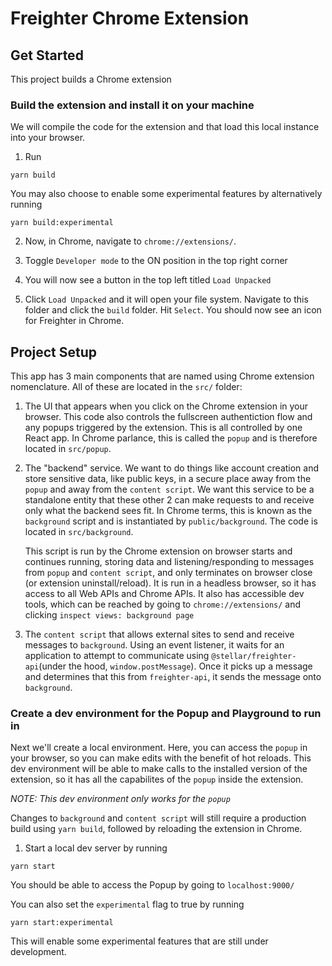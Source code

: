 # Freighter Chrome Extension

## Get Started

This project builds a Chrome extension

### Build the extension and install it on your machine

We will compile the code for the extension and that load this local instance
into your browser.

1. Run

```
yarn build
```

You may also choose to enable some experimental features by alternatively
running

```
yarn build:experimental
```

2. Now, in Chrome, navigate to `chrome://extensions/`.

3. Toggle `Developer mode` to the ON position in the top right corner

4. You will now see a button in the top left titled `Load Unpacked`

5. Click `Load Unpacked` and it will open your file system. Navigate to this
   folder and click the `build` folder. Hit `Select`. You should now see an icon
   for Freighter in Chrome.

## Project Setup

This app has 3 main components that are named using Chrome extension
nomenclature. All of these are located in the `src/` folder:

1. The UI that appears when you click on the Chrome extension in your browser.
   This code also controls the fullscreen authentiction flow and any popups
   triggered by the extension. This is all controlled by one React app. In
   Chrome parlance, this is called the `popup` and is therefore located in
   `src/popup`.

2. The "backend" service. We want to do things like account creation and store
   sensitive data, like public keys, in a secure place away from the `popup` and
   away from the `content script`. We want this service to be a standalone
   entity that these other 2 can make requests to and receive only what the
   backend sees fit. In Chrome terms, this is known as the `background` script
   and is instantiated by `public/background`. The code is located in
   `src/background`.

   This script is run by the Chrome extension on browser starts and continues
   running, storing data and listening/responding to messages from `popup` and
   `content script`, and only terminates on browser close (or extension
   uninstall/reload). It is run in a headless browser, so it has access to all
   Web APIs and Chrome APIs. It also has accessible dev tools, which can be
   reached by going to `chrome://extensions/` and clicking
   `inspect views: background page`

3. The `content script` that allows external sites to send and receive messages
   to `background`. Using an event listener, it waits for an application to
   attempt to communicate using `@stellar/freighter-api`(under the hood,
   `window.postMessage`). Once it picks up a message and determines that this
   from `freighter-api`, it sends the message onto `background`.

### Create a dev environment for the Popup and Playground to run in

Next we'll create a local environment. Here, you can access the `popup` in your
browser, so you can make edits with the benefit of hot reloads. This dev
environment will be able to make calls to the installed version of the
extension, so it has all the capabilites of the `popup` inside the extension.

_NOTE: This dev environment only works for the `popup`_

Changes to `background` and `content script` will still require a production
build using `yarn build`, followed by reloading the extension in Chrome.

1. Start a local dev server by running

```
yarn start
```

You should be able to access the Popup by going to `localhost:9000/`

You can also set the `experimental` flag to true by running

```
yarn start:experimental
```

This will enable some experimental features that are still under development.
